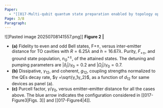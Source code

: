 ```yaml
---
Paper:
  - "[[017-Multi-qubit quantum state preparation enabled by topology optimization]]"
Page: 3/8
Paragraph:
---
```

![[Pasted image 20250708141557.png]]
**Figure 2 |** 
 - **(a)** Fidelity to even and odd Bell states, F+±, versus inter-emitter distance for TO cavities with $R =6.25λ$ and $h = 16.67λ$. Purity, $F_{+±}$, and ground state population, $n_G^{+±}$, of the attained states. The detuning and pumping parameters are $|δ_i |/γ_0 = 0.2$ and $|Ω_i|/γ_0 = 0.7$.
- **(b)** Dissipative, $γ_{12}$, and coherent, $g_{12}$, coupling strengths normalized to the QEs decay rate, $γ =\sqrt{γ_1γ_2}$, as a function of $d_{12}$ for same devices as panel (a). 
- **(c)** Purcell factor, $γ/γ_0$, versus emitter–emitter distance for all the cases above. The blue arrow indicates the configuration considered in [[017-Figure3|Figs. 3]]  and [[017-Figure4|4]].